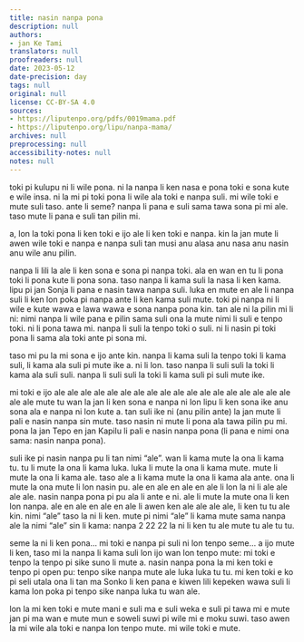 ```yaml
---
title: nasin nanpa pona
description: null
authors:
- jan Ke Tami
translators: null
proofreaders: null
date: 2023-05-12
date-precision: day
tags: null
original: null
license: CC-BY-SA 4.0
sources:
- https://liputenpo.org/pdfs/0019mama.pdf
- https://liputenpo.org/lipu/nanpa-mama/
archives: null
preprocessing: null
accessibility-notes: null
notes: null
---
```


toki pi kulupu ni li wile pona. ni la nanpa li ken nasa e pona toki e sona kute e wile insa. ni la mi pi toki pona li wile ala toki e nanpa suli. mi wile toki e mute suli taso. ante li seme? nanpa li pana e suli sama tawa sona pi mi ale. taso mute li pana e suli tan pilin mi.

a, lon la toki pona li ken toki e ijo ale li ken toki e nanpa. kin la jan mute li awen wile toki e nanpa e nanpa suli tan musi anu alasa anu nasa anu nasin anu wile anu pilin.

nanpa li lili la ale li ken sona e sona pi nanpa toki. ala en wan en tu li pona toki li pona kute li pona sona. taso nanpa li kama suli la nasa li ken kama. lipu pi jan Sonja li pana e nasin tawa nanpa suli. luka en mute en ale li nanpa suli li ken lon poka pi nanpa ante li ken kama suli mute. toki pi nanpa ni li wile e kute wawa e lawa wawa e sona nanpa pona kin. tan ale ni la pilin mi li ni: nimi nanpa li wile pana e pilin sama suli ona la mute nimi li suli e tenpo toki. ni li pona tawa mi. nanpa li suli la tenpo toki o suli. ni li nasin pi toki pona li sama ala toki ante pi sona mi.

taso mi pu la mi sona e ijo ante kin. nanpa li kama suli la tenpo toki li kama suli, li kama ala suli pi mute ike a. ni li lon. taso nanpa li suli suli la toki li kama ala suli suli. nanpa li suli suli la toki li kama suli pi suli mute ike.

mi toki e ijo ale ale ale ale ale ale ale ale ale ale ale ale ale ale ale ale ale ale ale ale mute tu wan la jan li ken sona e nanpa ni lon lipu li ken sona ike anu sona ala e nanpa ni lon kute a. tan suli ike ni (anu pilin ante) la jan mute li pali e nasin nanpa sin mute. taso nasin ni mute li pona ala tawa pilin pu mi. pona la jan Tepo en jan Kapilu li pali e nasin nanpa pona (li pana e nimi ona sama: nasin nanpa pona).

suli ike pi nasin nanpa pu li tan nimi “ale”. wan li kama mute la ona li kama tu. tu li mute la ona li kama luka. luka li mute la ona li kama mute. mute li mute la ona li kama ale. taso ale a li kama mute la ona li kama ala ante. ona li mute la ona mute li lon nasin pu. ale en ale en ale en ale li lon la ni li ale ale ale ale. nasin nanpa pona pi pu ala li ante e ni. ale li mute la mute ona li ken lon nanpa. ale en ale en ale en ale li awen ken ale ale ale ale, li ken tu tu ale kin. nimi “ale” taso la ni li ken. mute pi nimi “ale” li kama mute sama nanpa ale la nimi “ale” sin li kama: nanpa 2 22 22 la ni li ken tu ale mute tu ale tu tu.

seme la ni li ken pona… mi toki e nanpa pi suli ni lon tenpo seme… a ijo mute li ken, taso mi la nanpa li kama suli lon ijo wan lon tenpo mute: mi toki e tenpo la tenpo pi sike suno li mute a. nasin nanpa pona la mi ken toki e tenpo pi open pu: tenpo sike nanpa mute ale luka luka tu tu. mi ken toki e ko pi seli utala ona li tan ma Sonko li ken pana e kiwen lili kepeken wawa suli li kama lon poka pi tenpo sike nanpa luka tu wan ale.

lon la mi ken toki e mute mani e suli ma e suli weka e suli pi tawa mi e mute jan pi ma wan e mute mun e soweli suwi pi wile mi e moku suwi. taso awen la mi wile ala toki e nanpa lon tenpo mute. mi wile toki e mute.